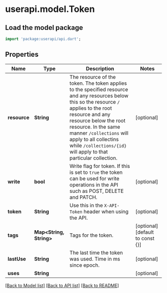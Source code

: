 # userapi.model.Token

## Load the model package
```dart
import 'package:userapi/api.dart';
```

## Properties
Name | Type | Description | Notes
------------ | ------------- | ------------- | -------------
**resource** | **String** | The resource of the token.  The token applies to the specified resource and any resources below this so the resource `/` applies to the root resource and any resource below the root resource. In the same manner `/collections` will apply to all collectins while `/collections/{id}` will apply to that particular collection. | [optional] 
**write** | **bool** | Write flag for token.  If this is set to `true` the token can be used for write operations in the API such as POST, DELETE and PATCH. | [optional] 
**token** | **String** | Use this in the `X-API-Token` header when using the API. | [optional] 
**tags** | **Map<String, String>** | Tags for the token. | [optional] [default to const {}]
**lastUse** | **String** | The last time the token was used. Time in ms since epoch. | [optional] 
**uses** | **String** |  | [optional] 

[[Back to Model list]](../README.md#documentation-for-models) [[Back to API list]](../README.md#documentation-for-api-endpoints) [[Back to README]](../README.md)


